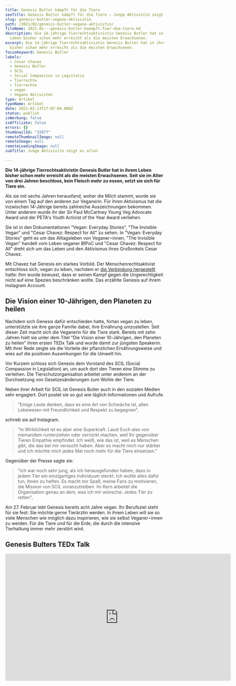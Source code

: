 ```yaml
---
title: Genesis Butler kämpft für die Tiere
seoTitle: Genesis Butler kämpft für die Tiere – Junge Aktivistin zeigt es allen
slug: genesis-butler-vegane-aktivistin
path: /2021/02/genesis-butler-vegane-aktivistin/
fileName: 2021-02---genesis-butler-kaempft-fuer-die-tiere.md
description: Die 14-jährige Tierrechtsaktivistin Genesis Butler hat in ihrem
  Leben bisher schon mehr erreicht als die meisten Erwachsenen.
excerpt: Die 14-jährige Tierrechtsaktivistin Genesis Butler hat in ihrem Leben
  bisher schon mehr erreicht als die meisten Erwachsenen.
focusKeyword: Genesis Butler
labels:
  - Cesar Chavez
  - Genesis Butler
  - SCIL
  - Social Compassion in Legislatio
  - Tierrechte
  - Tierrechte
  - vegan
  - Vegane Aktivisten
type: Artikel
typeName: Artikel
date: 2021-02-13T17:07:04.000Z
status: publish
isWerbung: false
isAffiliate: false
errors: {}
thumbnailId: "32877"
remoteThumbnailImage: null
remoteImage: null
remoteLoadingImage: null
subTitle: Junge Aktivistin zeigt es allen
  
---
```


**Die 14-jährige Tierrechtsaktivistin Genesis Butler hat in ihrem Leben bisher
schon mehr erreicht als die meisten Erwachsenen. Seit sie im Alter von drei
Jahren beschloss, kein Fleisch mehr zu essen, setzt sie sich für Tiere ein.**

Als sie mit sechs Jahren herausfand, woher die Milch stammt, wurde sie von einem
Tag auf den anderen zur Veganerin. Für ihren Aktivismus hat die inzwischen
14-Jährige bereits zahlreiche Auszeichnungen bekommen. Unter anderem wurde ihr
der Sir Paul McCartney Young Veg Advocate Award und der PETA's Youth Activist of
the Year Award verliehen.

Sie ist in den Dokumentationen "Vegan: Everyday Stories", "The Invisible Vegan"
und "Cesar Chavez: Respect for All" zu sehen. In "Vegan: Everyday Stories" geht
es um das Alltagsleben von Veganer⋆innen, "The Invisible Vegan" handelt vom
Leben veganer BIPoC und "Cesar Chavez: Respect for All" dreht sich um das Leben
und den Aktivismus ihres Großonkels Cesar Chavez.

Mit Chavez hat Genesis ein starkes Vorbild. Der Menschenrechtsaktivist
entschloss sich, vegan zu leben, nachdem er
[die Verbindung hergestellt](/2020/07/earthlings/) hatte: Ihm wurde bewusst,
dass er seinen Kampf gegen die Ungerechtigkeit nicht auf eine Spezies
beschränken wollte. Das erzählte Genesis auf ihrem Instagram Account.

## Die Vision einer 10-Jährigen, den Planeten zu heilen

Nachdem sich Genesis dafür entschieden hatte, fortan vegan zu leben,
unterstützte sie ihre ganze Familie dabei, ihre Ernährung umzustellen. Seit
dieser Zeit macht sich die Veganerin für die Tiere stark. Bereits mit zehn
Jahren hielt sie unter dem Titel "Die Vision einer 10-Jährigen, den Planeten zu
heilen" ihren ersten TEDx Talk und wurde damit zur jüngsten Speakerin. Mit ihrer
Rede zeigte sie die Vorteile der pflanzlichen Ernährungsweise und wies auf die
positiven Auswirkungen für die Umwelt hin.

Vor Kurzem schloss sich Genesis dem Vorstand des SCIL (Social Compassion in
Legislation) an, um auch dort den Tieren eine Stimme zu verleihen. Die
Tierschutzorganisation arbeitet unter anderem an der Durchsetzung von
Gesetzesänderungen zum Wohle der Tiere.

Neben ihrer Arbeit für SCIL ist Genesis Butler auch in den sozialen Medien sehr
engagiert. Dort postet sie so gut wie täglich Informationen und Aufrufe.

> "Einige Leute denken, dass es eine Art von Schwäche ist, allen Lebewesen mit
> Freundlichkeit und Respekt zu begegnen",

schrieb sie auf Instagram.

> "In Wirklichkeit ist es aber eine Superkraft. Lasst Euch also von niemandem
> runterziehen oder verrückt machen, weil Ihr gegenüber Tieren Empathie
> empfindet. Ich weiß, wie das ist, weil es Menschen gibt, die das bei mir
> versucht haben. Aber es macht mich nur stärker und ich möchte mich jedes Mal
> noch mehr für die Tiere einsetzen."

Gegenüber der Presse sagte sie:

> "Ich war noch sehr jung, als ich herausgefunden haben, dass in jedem Tier ein
> einzigartiges Individuum steckt. Ich wollte alles dafür tun, ihnen zu helfen.
> Es macht mir Spaß, meine Fans zu motivieren, die Mission von SCIL
> voranzutreiben. Im Kern arbeitet die Organisation genau an dem, was ich mir
> wünsche: Jedes Tier zu retten",

Am 27. Februar lebt Genesis bereits acht Jahre vegan. Ihr Berufsziel steht für
sie fest: Sie möchte gerne Tierärztin werden. In ihrem Leben will sie so viele
Menschen wie möglich dazu inspirieren, wie sie selbst Veganer⋆innen zu werden.
Für die Tiere und für die Erde, die durch die intensive Tierhaltung immer mehr
zerstört wird.

## Genesis Bulters TEDx Talk

<iframe src="https://www.youtube.com/embed/E4ptaIDAIlY" width="715" height="402" frameborder="0" allowfullscreen="allowfullscreen"></iframe>

  